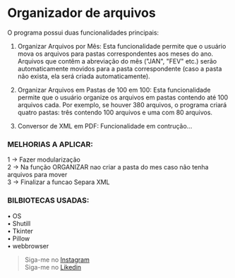 # **Organizador de arquivos**
O programa possui duas funcionalidades principais:

1. Organizar Arquivos por Mês:
Esta funcionalidade permite que o usuário mova os arquivos para pastas correspondentes aos meses do ano.
Arquivos que contêm a abreviação do mês ("JAN", "FEV" etc.) serão automaticamente movidos para a pasta correspondente (caso a pasta não exista, ela será criada automaticamente).

2. Organizar Arquivos em Pastas de 100 em 100:
Esta funcionalidade permite que o usuário organize os arquivos em pastas contendo até 100 arquivos cada.
Por exemplo, se houver 380 arquivos, o programa criará quatro pastas: três contendo 100 arquivos e uma com 80 arquivos.

2. Conversor de XML em PDF:
Funcionalidade em contrução...





### MELHORIAS A APLICAR: 
1 → Fazer modularização  
2 → Na função ORGANIZAR nao criar a pasta do mes caso não tenha arquivos para mover  
3 → Finalizar a funcao Separa XML


### BILBIOTECAS USADAS:
• OS  
• Shutill  
• Tkinter  
• Pillow  
• webbrowser

> Siga-me no [Instagram](https://www.instagram.com/rncalazans/?next=%2F)  
> Siga-me no [Likedin](https://www.linkedin.com/in/renancalazansdev/)
